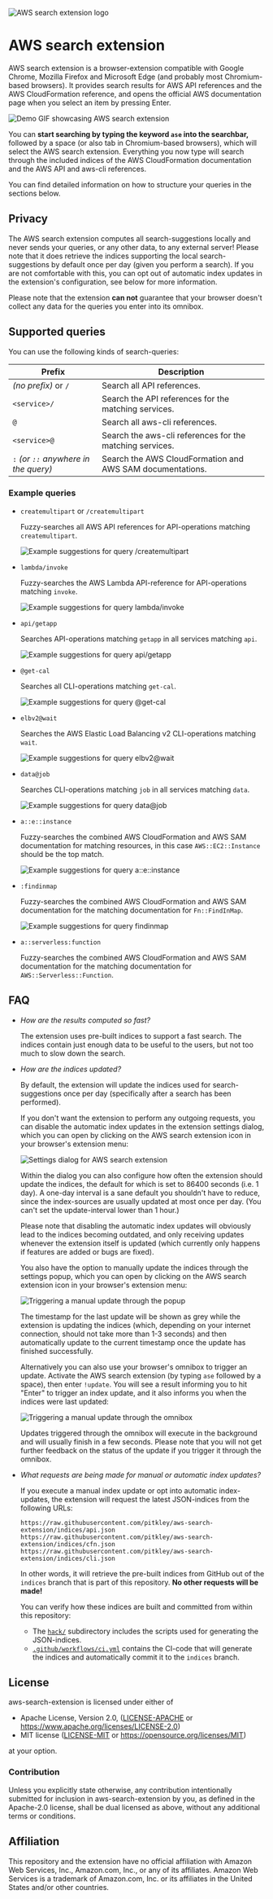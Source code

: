 ![AWS search extension logo](extension/logo.png)

# AWS search extension

AWS search extension is a browser-extension compatible with Google Chrome, Mozilla Firefox and Microsoft Edge (and probably most Chromium-based browsers).
It provides search results for AWS API references and the AWS CloudFormation reference, and opens the official AWS documentation page when you select an item by pressing Enter.

![Demo GIF showcasing AWS search extension](docs/demo.gif)

You can **start searching by typing the keyword `ase` into the searchbar,** followed by a space (or also tab in Chromium-based browsers), which will select the AWS search extension.
Everything you now type will search through the included indices of the AWS CloudFormation documentation and the AWS API and aws-cli references.

You can find detailed information on how to structure your queries in the sections below.

## Privacy

The AWS search extension computes all search-suggestions locally and never sends your queries, or any other data, to any external server!
Please note that it does retrieve the indices supporting the local search-suggestions by default once per day (given you perform a search).
If you are not comfortable with this, you can opt out of automatic index updates in the extension's configuration, see below for more information.

Please note that the extension **can not** guarantee that your browser doesn't collect any data for the queries you enter into its omnibox.

## Supported queries

You can use the following kinds of search-queries:

| Prefix                                | Description                                               |
| ------------------------------------- |-----------------------------------------------------------|
| *(no prefix)* or `/`                  | Search all API references.                                |
| `<service>/`                          | Search the API references for the matching services.      |
| `@`                                   | Search all aws-cli references.                            |
| `<service>@`                          | Search the aws-cli references for the matching services.  |
| `:` *(or `::` anywhere in the query)* | Search the AWS CloudFormation and AWS SAM documentations. |

### Example queries

* `createmultipart` or `/createmultipart`

    Fuzzy-searches all AWS API references for API-operations matching `createmultipart`.

    ![Example suggestions for query `/createmultipart`](docs/api-createmultipart.png)

* `lambda/invoke`

    Fuzzy-searches the AWS Lambda API-reference for API-operations matching `invoke`.

    ![Example suggestions for query `lambda/invoke`](docs/api-lambda-invoke.png)

* `api/getapp`

    Searches API-operations matching `getapp` in all services matching `api`.

    ![Example suggestions for query `api/getapp`](docs/api-api-getapp.png)

* `@get-cal`

    Searches all CLI-operations matching `get-cal`.

    ![Example suggestions for query `@get-cal`](docs/cli-getcal.png)

* `elbv2@wait`

    Searches the AWS Elastic Load Balancing v2 CLI-operations matching `wait`.

    ![Example suggestions for query `elbv2@wait`](docs/cli-elbv2-wait.png)

* `data@job`

    Searches CLI-operations matching `job` in all services matching `data`.

    ![Example suggestions for query `data@job`](docs/cli-data-job.png)

* `a::e::instance`

    Fuzzy-searches the combined AWS CloudFormation and AWS SAM documentation for matching resources, in this case `AWS::EC2::Instance` should be the top match.

    ![Example suggestions for query `a::e::instance`](docs/cfn-aeinstance.png)

* `:findinmap`

    Fuzzy-searches the combined AWS CloudFormation and AWS SAM documentation for the matching documentation for `Fn::FindInMap`.

    ![Example suggestions for query `findinmap`](docs/cfn-findinmap.png)

* `a::serverless:function`

    Fuzzy-searches the combined AWS CloudFormation and AWS SAM documentation for the matching documentation for `AWS::Serverless::Function`.

## FAQ

* *How are the results computed so fast?*

    The extension uses pre-built indices to support a fast search.
    The indices contain just enough data to be useful to the users, but not too much to slow down the search.

* *How are the indices updated?*

    By default, the extension will update the indices used for search-suggestions once per day (specifically after a search has been performed).

    If you don't want the extension to perform any outgoing requests, you can disable the automatic index updates in the extension settings dialog, which you can open by clicking on the AWS search extension icon in your browser's extension menu:

    ![Settings dialog for AWS search extension](docs/aes-settings.png)

    Within the dialog you can also configure how often the extension should update the indices, the default for which is set to 86400 seconds (i.e. 1 day).
    A one-day interval is a sane default you shouldn't have to reduce, since the index-sources are usually updated at most once per day.
    (You can't set the update-interval lower than 1 hour.)

    Please note that disabling the automatic index updates will obviously lead to the indices becoming outdated, and only receiving updates whenever the extension itself is updated (which currently only happens if features are added or bugs are fixed).

    You also have the option to manually update the indices through the settings popup, which you can open by clicking on the AWS search extension icon in your browser's extension menu:

    ![Triggering a manual update through the popup](docs/aes-popup-update.png)

    The timestamp for the last update will be shown as grey while the extension is updating the indices (which, depending on your internet connection, should not take more than 1-3 seconds) and then automatically update to the current timestamp once the update has finished successfully.

    Alternatively you can also use your browser's omnibox to trigger an update.
    Activate the AWS search extension (by typing `ase` followed by a space), then enter `!update`.
    You will see a result informing you to hit "Enter" to trigger an index update, and it also informs you when the indices were last updated:

    ![Triggering a manual update through the omnibox](docs/aes-command-update.png)

    Updates triggered through the omnibox will execute in the background and will usually finish in a few seconds.
    Please note that you will not get further feedback on the status of the update if you trigger it through the omnibox.

* *What requests are being made for manual or automatic index updates?*

    If you execute a manual index update or opt into automatic index-updates, the extension will request the latest JSON-indices from the following URLs:

    ```
    https://raw.githubusercontent.com/pitkley/aws-search-extension/indices/api.json
    https://raw.githubusercontent.com/pitkley/aws-search-extension/indices/cfn.json
    https://raw.githubusercontent.com/pitkley/aws-search-extension/indices/cli.json
    ```

    In other words, it will retrieve the pre-built indices from GitHub out of the `indices` branch that is part of this repository.
    **No other requests will be made!**

    You can verify how these indices are built and committed from within this repository:

    * The [`hack/`](hack/) subdirectory includes the scripts used for generating the JSON-indices.
    * [`.github/workflows/ci.yml`](.github/workflows/ci.yml) contains the CI-code that will generate the indices and automatically commit it to the `indices` branch.

## <a name="license"></a> License

aws-search-extension is licensed under either of

* Apache License, Version 2.0, ([LICENSE-APACHE](LICENSE-APACHE) or <https://www.apache.org/licenses/LICENSE-2.0>)
* MIT license ([LICENSE-MIT](LICENSE-MIT) or <https://opensource.org/licenses/MIT>)

at your option.

### <a name="license-contribution"></a> Contribution

Unless you explicitly state otherwise, any contribution intentionally submitted for inclusion in aws-search-extension by you, as defined in the Apache-2.0 license, shall be dual licensed as above, without any additional terms or conditions.

## Affiliation

This repository and the extension have no official affiliation with Amazon Web Services, Inc., Amazon.com, Inc., or any of its affiliates.
Amazon Web Services is a trademark of Amazon.com, Inc. or its affiliates in the United States and/or other countries.
